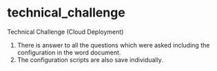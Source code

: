 # technical_challenge
Technical Challenge (Cloud Deployment)
1. There is answer to all the questions which were asked including the configuration in the word document.
2. The configuration scripts are also save individually.
